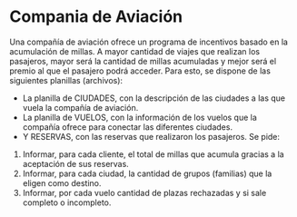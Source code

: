 # Compania de Aviación
Una compañía de aviación ofrece un programa de incentivos basado en la acumulación de millas. A mayor cantidad de viajes que realizan los 
pasajeros, mayor será la cantidad de millas acumuladas y mejor será el premio al que el pasajero podrá acceder.
Para esto, se dispone de las siguientes planillas (archivos):
- La planilla de CIUDADES, con la descripción de las ciudades a las que vuela la compañía de aviación. 
- La planilla de VUELOS, con la información de los vuelos que la compañía ofrece para conectar las diferentes ciudades. 
- Y RESERVAS, con las reservas que realizaron los pasajeros.
Se pide:
1. Informar, para cada cliente, el total de millas que acumula gracias a la aceptación de sus reservas.
2. Informar, para cada ciudad, la cantidad de grupos (familias) que la eligen como destino.
3. Informar, por cada vuelo cantidad de plazas rechazadas y si sale completo o incompleto.
